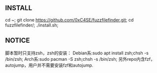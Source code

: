 ## INSTALL
cd ~;
git clone https://github.com/0xC4SE/fuzzfilefinder.git;
cd fuzzfilefinder/;
./install.sh;
## NOTICE
脚本暂时只支持zsh，zsh的安装：
Debian系:sudo apt install zsh;chsh -s /bin/zsh;
Arch系:sudo pacman -S zsh;chsh -s /bin/zsh;
另外repo内含fzf，autojump，用户并不需要安装fzf和autojump.
